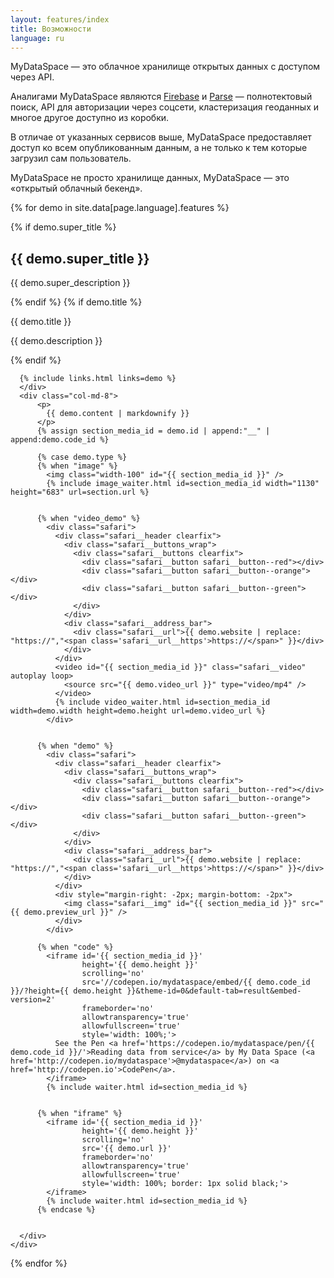 ```yaml
---
layout: features/index
title: Возможности
language: ru
---
```


MyDataSpace &mdash; это облачное хранилище открытых данных с доступом через API.

Аналигами MyDataSpace являются [Firebase](https://firebase.google.com) и [Parse](https://parseplatform.github.io/) &mdash;
полнотектовый поиск, API для авторизации через соцсети, кластеризация геоданных и многое другое доступно из коробки.

В отличае от указанных сервисов выше, MyDataSpace предоставляет доступ ко всем опубликованным данным, а не только к тем
которые загрузил сам пользователь.

MyDataSpace не просто хранилище данных, MyDataSpace &mdash; это «открытый облачный бекенд».


{% for demo in site.data[page.language].features %}
  <section class="page__section">
    <div class="row">
      <div class="col-md-4">
        {% if demo.super_title %}
          <h2 id="{{ demo.id }}" class="margin-top-0">{{ demo.super_title }}</h2>
          <p>{{ demo.super_description }}</p>
        {% endif %}
        {% if demo.title %}
          <p class="feature__subtitle">{{ demo.title }}</p>
          <p>{{ demo.description }}</p>
        {% endif %}

      {% include links.html links=demo %}
      </div>
      <div class="col-md-8">
          <p>
            {{ demo.content | markdownify }}
          </p>
          {% assign section_media_id = demo.id | append:"__" | append:demo.code_id %}

          {% case demo.type %}
          {% when "image" %}
            <img class="width-100" id="{{ section_media_id }}" />
            {% include image_waiter.html id=section_media_id width="1130" height="683" url=section.url %}


          {% when "video_demo" %}
            <div class="safari">
              <div class="safari__header clearfix">
                <div class="safari__buttons_wrap">
                  <div class="safari__buttons clearfix">
                    <div class="safari__button safari__button--red"></div>
                    <div class="safari__button safari__button--orange"></div>
                    <div class="safari__button safari__button--green"></div>
                  </div>
                </div>
                <div class="safari__address_bar">
                  <div class="safari__url">{{ demo.website | replace: "https://","<span class='safari__url__https'>https://</span>" }}</div>
                </div>
              </div>
              <video id="{{ section_media_id }}" class="safari__video" autoplay loop>
                <source src="{{ demo.video_url }}" type="video/mp4" />
              </video>
              {% include video_waiter.html id=section_media_id width=demo.width height=demo.height url=demo.video_url %}
            </div>


          {% when "demo" %}
            <div class="safari">
              <div class="safari__header clearfix">
                <div class="safari__buttons_wrap">
                  <div class="safari__buttons clearfix">
                    <div class="safari__button safari__button--red"></div>
                    <div class="safari__button safari__button--orange"></div>
                    <div class="safari__button safari__button--green"></div>
                  </div>
                </div>
                <div class="safari__address_bar">
                  <div class="safari__url">{{ demo.website | replace: "https://","<span class='safari__url__https'>https://</span>" }}</div>
                </div>
              </div>
              <div style="margin-right: -2px; margin-bottom: -2px">
                <img class="safari__img" id="{{ section_media_id }}" src="{{ demo.preview_url }}" />
              </div>
            </div>

          {% when "code" %}
            <iframe id='{{ section_media_id }}'
                    height='{{ demo.height }}'
                    scrolling='no'
                    src='//codepen.io/mydataspace/embed/{{ demo.code_id }}/?height={{ demo.height }}&theme-id=0&default-tab=result&embed-version=2'
                    frameborder='no'
                    allowtransparency='true'
                    allowfullscreen='true'
                    style='width: 100%;'>
              See the Pen <a href='https://codepen.io/mydataspace/pen/{{ demo.code_id }}/'>Reading data from service</a> by My Data Space (<a href='http://codepen.io/mydataspace'>@mydataspace</a>) on <a href='http://codepen.io'>CodePen</a>.
            </iframe>
            {% include waiter.html id=section_media_id %}


          {% when "iframe" %}
            <iframe id='{{ section_media_id }}'
                    height='{{ demo.height }}'
                    scrolling='no'
                    src='{{ demo.url }}'
                    frameborder='no'
                    allowtransparency='true'
                    allowfullscreen='true'
                    style='width: 100%; border: 1px solid black;'>
            </iframe>
            {% include waiter.html id=section_media_id %}
          {% endcase %}


      </div>
    </div>

  </section>
{% endfor %}